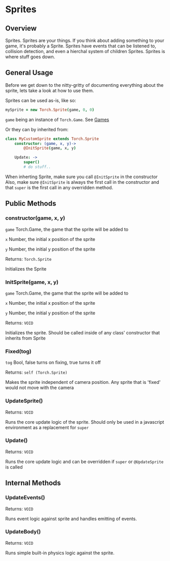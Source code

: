 # Sprites

## Overview
Sprites. Sprites are your things. If you think about adding something to your game,
it's probably a Sprite. Sprites have events that can be listened to, collision detection,
and even a hierchal system of children Sprites. Sprites is where stuff goes down.

## General Usage
Before we get down to the nitty-gritty of documenting everything about the sprite,
lets take a look at how to use them.

Sprites can be used as-is, like so:
```coffeescript
mySprite = new Torch.Sprite(game, 0, 0)
```
`game` being an instance of `Torch.Game`. See [Games](games.md)

Or they can by inherited from:
```coffeescript
class MyCustomSprite extends Torch.Sprite
    constructor: (game, x, y)->
        @InitSprite(game, x, y)

    Update: ->
        super()
        # do stuff..
```
When inherting Sprite, make sure you call `@InitSprite` in the constructor
Also, make sure `@InitSprite` is always the first call in the constructor and
that `super` is the first call in any overridden method.

## Public Methods

### constructor(game, x, y)

`game` Torch.Game, the game that the sprite will be added to

`x` Number, the initial x position of the sprite

`y` Number, the initial y position of the sprite

Returns:
`Torch.Sprite`

Initializes the Sprite

### InitSprite(game, x, y)

`game` Torch.Game, the game that the sprite will be added to

`x` Number, the initial x position of the sprite

`y` Number, the initial y position of the sprite

Returns: `VOID`

Initializes the sprite. Should be called inside of any class' constructor that
inherits from Sprite

### Fixed(tog)

`tog` Bool, false turns on fixing, true turns it off

Returns: `self (Torch.Sprite)`

Makes the sprite independent of camera position. Any sprite that is 'fixed' would
not move with the camera

### UpdateSprite()

Returns: `VOID`

Runs the core update logic of the sprite. Should only be used in a javascript
environment as a replacement for `super`

### Update()

Returns: `VOID`

Runs the core update logic and can be overridden if `super` or `@UpdateSprite` is
called

## Internal Methods

### UpdateEvents()

Returns: `VOID`

Runs event logic against sprite and handles emitting of events.

### UpdateBody()

Returns: `VOID`

Runs simple built-in physics logic against the sprite.
